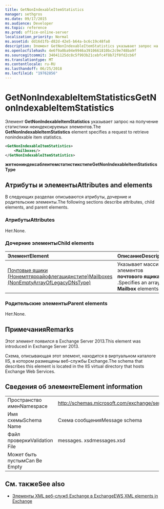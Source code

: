 ```yaml
---
title: GetNonIndexableItemStatistics
manager: sethgros
ms.date: 09/17/2015
ms.audience: Developer
ms.topic: reference
ms.prod: office-online-server
localization_priority: Normal
ms.assetid: dd16d1fb-d82d-42e5-b64a-bc6c19c48fa8
description: Элемент GetNonIndexableItemStatistics указывает запрос на получение статистики неиндексируемых элементов.
ms.openlocfilehash: 4e6f9a0ba94e9946a3910661810bc2c9e748ba9f
ms.sourcegitcommit: 34041125dc8c5f993b21cebfc4f8b72f0fd2cb6f
ms.translationtype: MT
ms.contentlocale: ru-RU
ms.lasthandoff: 06/25/2018
ms.locfileid: "19762856"
---
```

# <a name="getnonindexableitemstatistics"></a><span data-ttu-id="e1871-103">GetNonIndexableItemStatistics</span><span class="sxs-lookup"><span data-stu-id="e1871-103">GetNonIndexableItemStatistics</span></span>

<span data-ttu-id="e1871-104">Элемент **GetNonIndexableItemStatistics** указывает запрос на получение статистики неиндексируемых элементов.</span><span class="sxs-lookup"><span data-stu-id="e1871-104">The **GetNonIndexableItemStatistics** element specifies a request to retrieve nonindexable item statistics.</span></span> 
  
```XML
<GetNonIndexableItemStatistics>
    <Mailboxes/>
</GetNonIndexableItemStatistics>
```

 <span data-ttu-id="e1871-105">**жетнониндексаблеитемстатистикстипе**</span><span class="sxs-lookup"><span data-stu-id="e1871-105">**GetNonIndexableItemStatisticsType**</span></span>
## <a name="attributes-and-elements"></a><span data-ttu-id="e1871-106">Атрибуты и элементы</span><span class="sxs-lookup"><span data-stu-id="e1871-106">Attributes and elements</span></span>

<span data-ttu-id="e1871-107">В следующих разделах описываются атрибуты, дочерние и родительские элементы.</span><span class="sxs-lookup"><span data-stu-id="e1871-107">The following sections describe attributes, child elements, and parent elements.</span></span>
  
### <a name="attributes"></a><span data-ttu-id="e1871-108">Атрибуты</span><span class="sxs-lookup"><span data-stu-id="e1871-108">Attributes</span></span>

<span data-ttu-id="e1871-109">Нет.</span><span class="sxs-lookup"><span data-stu-id="e1871-109">None.</span></span>
  
### <a name="child-elements"></a><span data-ttu-id="e1871-110">Дочерние элементы</span><span class="sxs-lookup"><span data-stu-id="e1871-110">Child elements</span></span>

|<span data-ttu-id="e1871-111">**Элемент**</span><span class="sxs-lookup"><span data-stu-id="e1871-111">**Element**</span></span>|<span data-ttu-id="e1871-112">**Описание**</span><span class="sxs-lookup"><span data-stu-id="e1871-112">**Description**</span></span>|
|:-----|:-----|
|[<span data-ttu-id="e1871-113">Почтовые ящики (Нонемптяррайофлегациднстипе)</span><span class="sxs-lookup"><span data-stu-id="e1871-113">Mailboxes (NonEmptyArrayOfLegacyDNsType)</span></span>](mailboxes-nonemptyarrayoflegacydnstype.md) <br/> |<span data-ttu-id="e1871-114">Указывает массив элементов **почтового ящика** .</span><span class="sxs-lookup"><span data-stu-id="e1871-114">Specifies an array of **Mailbox** elements.</span></span>  <br/> |
   
### <a name="parent-elements"></a><span data-ttu-id="e1871-115">Родительские элементы</span><span class="sxs-lookup"><span data-stu-id="e1871-115">Parent elements</span></span>

<span data-ttu-id="e1871-116">Нет.</span><span class="sxs-lookup"><span data-stu-id="e1871-116">None.</span></span>
  
## <a name="remarks"></a><span data-ttu-id="e1871-117">Примечания</span><span class="sxs-lookup"><span data-stu-id="e1871-117">Remarks</span></span>

<span data-ttu-id="e1871-118">Этот элемент появился в Exchange Server 2013.</span><span class="sxs-lookup"><span data-stu-id="e1871-118">This element was introduced in Exchange Server 2013.</span></span>
  
<span data-ttu-id="e1871-119">Схема, описывающая этот элемент, находится в виртуальном каталоге IIS, в котором размещены веб-службы Exchange.</span><span class="sxs-lookup"><span data-stu-id="e1871-119">The schema that describes this element is located in the IIS virtual directory that hosts Exchange Web Services.</span></span>
  
## <a name="element-information"></a><span data-ttu-id="e1871-120">Сведения об элементе</span><span class="sxs-lookup"><span data-stu-id="e1871-120">Element information</span></span>

|||
|:-----|:-----|
|<span data-ttu-id="e1871-121">Пространство имен</span><span class="sxs-lookup"><span data-stu-id="e1871-121">Namespace</span></span>  <br/> |http://schemas.microsoft.com/exchange/services/2006/messages  <br/> |
|<span data-ttu-id="e1871-122">Имя схемы</span><span class="sxs-lookup"><span data-stu-id="e1871-122">Schema Name</span></span>  <br/> |<span data-ttu-id="e1871-123">Схема сообщения</span><span class="sxs-lookup"><span data-stu-id="e1871-123">Message schema</span></span>  <br/> |
|<span data-ttu-id="e1871-124">Файл проверки</span><span class="sxs-lookup"><span data-stu-id="e1871-124">Validation File</span></span>  <br/> |<span data-ttu-id="e1871-125">messages. xsd</span><span class="sxs-lookup"><span data-stu-id="e1871-125">messages.xsd</span></span>  <br/> |
|<span data-ttu-id="e1871-126">Может быть пустым</span><span class="sxs-lookup"><span data-stu-id="e1871-126">Can Be Empty</span></span>  <br/> ||
   
## <a name="see-also"></a><span data-ttu-id="e1871-127">См. также</span><span class="sxs-lookup"><span data-stu-id="e1871-127">See also</span></span>



- [<span data-ttu-id="e1871-128">Элементы XML веб-служб Exchange в Exchange</span><span class="sxs-lookup"><span data-stu-id="e1871-128">EWS XML elements in Exchange</span></span>](ews-xml-elements-in-exchange.md)

